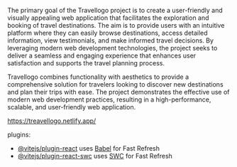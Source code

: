 The primary goal of the Travellogo project is to create a user-friendly and visually appealing web application that facilitates the exploration and booking of travel destinations. The aim is to provide users with an intuitive platform where they can easily browse destinations, access detailed information, view testimonials, and make informed travel decisions. By leveraging modern web development technologies, the project seeks to deliver a seamless and engaging experience that enhances user satisfaction and supports the travel planning process.

Travellogo combines functionality with aesthetics to provide a comprehensive solution for travelers looking to discover new destinations and plan their trips with ease. The project demonstrates the effective use of modern web development practices, resulting in a high-performance, scalable, and user-friendly web application.

https://treavellogo.netlify.app/

plugins:
- [@vitejs/plugin-react](https://github.com/vitejs/vite-plugin-react/blob/main/packages/plugin-react/README.md) uses [Babel](https://babeljs.io/) for Fast Refresh
- [@vitejs/plugin-react-swc](https://github.com/vitejs/vite-plugin-react-swc) uses [SWC](https://swc.rs/) for Fast Refresh
